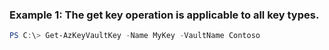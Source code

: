 ### Example 1: The get key operation is applicable to all key types.
```powershell
PS C:\> Get-AzKeyVaultKey -Name MyKey -VaultName Contoso
```


